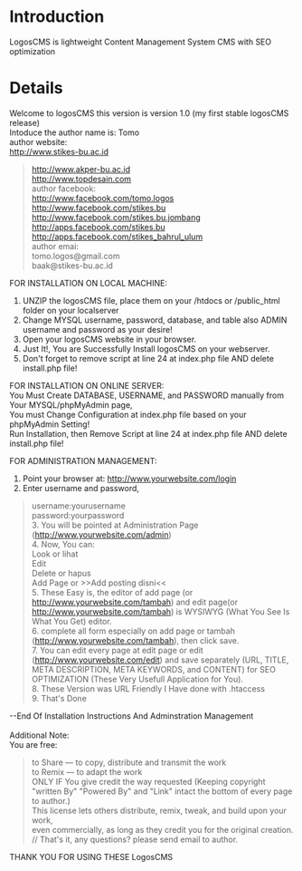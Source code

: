 # Introduction #

LogosCMS is lightweight Content Management System CMS with SEO optimization


# Details #
Welcome to logosCMS
this version is version 1.0 (my first stable logosCMS release)<br>
Intoduce the author name is: Tomo<br>
author website: <br><a href='http://www.stikes-bu.ac.id'><a href='http://www.stikes-bu.ac.id'>http://www.stikes-bu.ac.id</a></a> <br>
<blockquote><a href='http://www.akper-bu.ac.id'><a href='http://www.akper-bu.ac.id'>http://www.akper-bu.ac.id</a></a> <br>
<a href='http://www.topdesain.com'><a href='http://www.topdesain.com'>http://www.topdesain.com</a></a> <br>
author facebook:<br><a href='http://www.facebook.com/tomo.logos'><a href='http://www.facebook.com/tomo.logos'>http://www.facebook.com/tomo.logos</a></a> <br>
<a href='http://www.facebook.com/stikes.bu'><a href='http://www.facebook.com/stikes.bu'>http://www.facebook.com/stikes.bu</a></a> <br>
<a href='http://www.facebook.com/stikes.bu.jombang'><a href='http://www.facebook.com/stikes.bu.jombang'>http://www.facebook.com/stikes.bu.jombang</a>
</a>
<a href='http://apps.facebook.com/stikes.bu'><a href='http://apps.facebook.com/stikes.bu'>http://apps.facebook.com/stikes.bu</a></a> <br>
<a href='http://apps.facebook.com/stikes_bahrul_ulum'><a href='http://apps.facebook.com/stikes_bahrul_ulum'>http://apps.facebook.com/stikes_bahrul_ulum</a></a> <br>
author emai:	<br>tomo.logos@gmail.com<br>
baak@stikes-bu.ac.id</blockquote>

FOR INSTALLATION ON LOCAL MACHINE:<br>
1. UNZIP the logosCMS file, place them on your /htdocs or /public_html folder on your localserver<br>
2. Change MYSQL username, password, database, and table also ADMIN username and password as your desire!<br>
3. Open your logosCMS website in your browser.<br>
4. Just It!, You are Successfully Install logosCMS on your webserver.<br>
5. Don't forget to remove script at line 24 at index.php file AND delete install.php file!<br>

FOR INSTALLATION ON ONLINE SERVER:<br>
You Must Create DATABASE, USERNAME, and PASSWORD manually from Your MYSQL/phpMyAdmin page, <br>You must Change Configuration at index.php file based on your phpMyAdmin Setting!<br>
Run Installation, then Remove Script at line 24 at index.php file AND delete install.php file!<br>


FOR ADMINISTRATION MANAGEMENT:<br>
1. Point your browser at: <a href='http://www.yourwebsite.com/login'>http://www.yourwebsite.com/login</a><br>
2. Enter username and password, <br>
<blockquote>username:yourusername <br>
password:yourpassword<br>
3. You will be pointed at Administration Page (<a href='http://www.yourwebsite.com/admin'>http://www.yourwebsite.com/admin</a>)<br>
4. Now, You can:<br>
Look or lihat<br>
Edit<br>
Delete or hapus<br>
Add Page or >>Add posting disni<<<br>
5. These Easy is, the editor of add page (or <a href='http://www.yourwebsite.com/tambah'>http://www.yourwebsite.com/tambah</a>) and edit page(or <a href='http://www.yourwebsite.com/tambah'>http://www.yourwebsite.com/tambah</a>) is WYSIWYG (What You See Is What You Get) editor.<br>
6. complete all form especially on add page or tambah (<a href='http://www.yourwebsite.com/tambah'>http://www.yourwebsite.com/tambah</a>), then click save.<br>
7. You can edit every page at edit page or edit (<a href='http://www.yourwebsite.com/edit'>http://www.yourwebsite.com/edit</a>) and save separately (URL, TITLE, META DESCRIPTION, META KEYWORDS, and CONTENT) for SEO OPTIMIZATION (These Very Usefull Application for You).<br>
8. These Version was URL Friendly I Have done with .htaccess<br>
9. That's Done<br></blockquote>

--End Of Installation Instructions And Adminstration Management<br>
<br>
Additional Note:<br>
You are free:<br>
<blockquote>to Share — to copy, distribute and transmit the work<br>
to Remix — to adapt the work<br>
ONLY IF You give credit the way requested (Keeping copyright "written By" "Powered By" and "Link" intact the bottom of every page to author.)<br>
This license lets others distribute, remix, tweak, and build upon your work,<br>
even commercially, as long as they credit you for the original creation.<br>
// That's it, any questions? please send email to author.</blockquote>

THANK YOU FOR USING THESE LogosCMS
